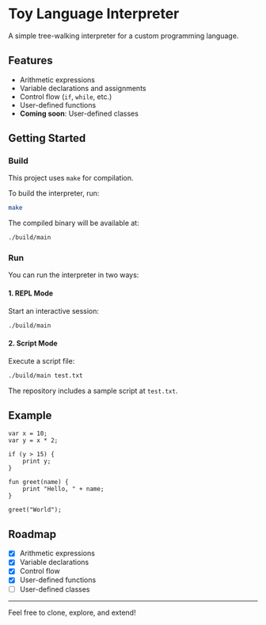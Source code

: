 
# Toy Language Interpreter

A simple tree-walking interpreter for a custom programming language.

## Features

- Arithmetic expressions
- Variable declarations and assignments
- Control flow (`if`, `while`, etc.)
- User-defined functions
- **Coming soon**: User-defined classes

## Getting Started

### Build

This project uses `make` for compilation.

To build the interpreter, run:

```bash
make
````

The compiled binary will be available at:

```bash
./build/main
```

### Run

You can run the interpreter in two ways:

#### 1. REPL Mode

Start an interactive session:

```bash
./build/main
```

#### 2. Script Mode

Execute a script file:

```bash
./build/main test.txt
```

The repository includes a sample script at `test.txt`.

## Example

```plaintext
var x = 10;
var y = x * 2;

if (y > 15) {
    print y;
}

fun greet(name) {
    print "Hello, " + name;
}

greet("World");
```

## Roadmap

* [x] Arithmetic expressions
* [x] Variable declarations
* [x] Control flow
* [x] User-defined functions
* [ ] User-defined classes

---

Feel free to clone, explore, and extend!
